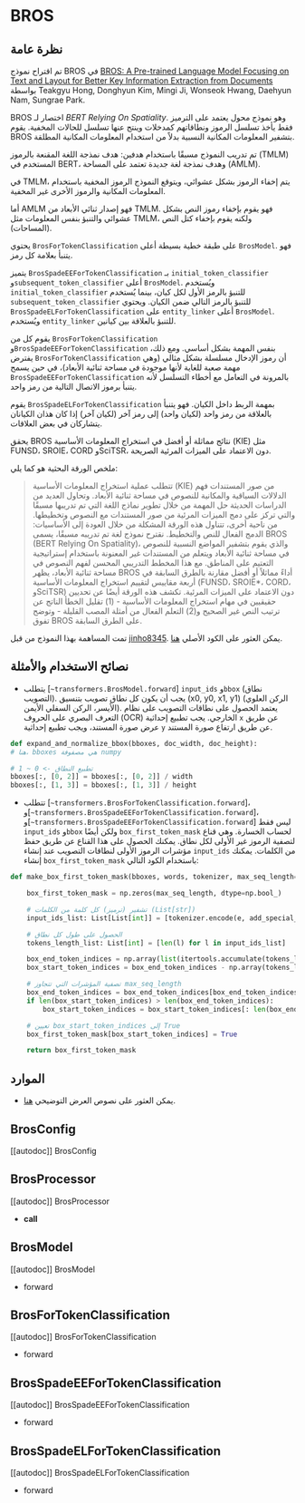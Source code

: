 # BROS

## نظرة عامة
تم اقتراح نموذج BROS في [BROS: A Pre-trained Language Model Focusing on Text and Layout for Better Key Information Extraction from Documents](https://arxiv.org/abs/2108.04539) بواسطة Teakgyu Hong, Donghyun Kim, Mingi Ji, Wonseok Hwang, Daehyun Nam, Sungrae Park.

BROS اختصار لـ *BERT Relying On Spatiality*. وهو نموذج محول يعتمد على الترميز فقط يأخذ تسلسل الرموز ونطاقاتهم كمدخلات وينتج عنها تسلسل للحالات المخفية. يقوم BROS بتشفير المعلومات المكانية النسبية بدلاً من استخدام المعلومات المكانية المطلقة.

تم تدريب النموذج مسبقًا باستخدام هدفين: هدف نمذجة اللغة المقنعة بالرموز (TMLM) المستخدم في BERT، وهدف نمذجة لغة جديدة تعتمد على المساحة (AMLM).

في TMLM، يتم إخفاء الرموز بشكل عشوائي، ويتوقع النموذج الرموز المخفية باستخدام المعلومات المكانية والرموز الأخرى غير المخفية.

أما AMLM فهو إصدار ثنائي الأبعاد من TMLM. فهو يقوم بإخفاء رموز النص بشكل عشوائي والتنبؤ بنفس المعلومات مثل TMLM، ولكنه يقوم بإخفاء كتل النص (المساحات).

يحتوي `BrosForTokenClassification` على طبقة خطية بسيطة أعلى `BrosModel`. فهو يتنبأ بعلامة كل رمز.

يتميز `BrosSpadeEEForTokenClassification` بـ `initial_token_classifier` و`subsequent_token_classifier` أعلى `BrosModel`. ويُستخدم `initial_token_classifier` للتنبؤ بالرمز الأول لكل كيان، بينما يُستخدم `subsequent_token_classifier` للتنبؤ بالرمز التالي ضمن الكيان. ويحتوي `BrosSpadeELForTokenClassification` على `entity_linker` أعلى `BrosModel`. ويُستخدم `entity_linker` للتنبؤ بالعلاقة بين كيانين.

يقوم كل من `BrosForTokenClassification` و`BrosSpadeEEForTokenClassification` بنفس المهمة بشكل أساسي. ومع ذلك، يفترض `BrosForTokenClassification` أن رموز الإدخال مسلسلة بشكل مثالي (وهي مهمة صعبة للغاية لأنها موجودة في مساحة ثنائية الأبعاد)، في حين يسمح `BrosSpadeEEForTokenClassification` بالمرونة في التعامل مع أخطاء التسلسل لأنه يتنبأ برموز الاتصال التالية من رمز واحد.

يقوم `BrosSpadeELForTokenClassification` بمهمة الربط داخل الكيان. فهو يتنبأ بالعلاقة من رمز واحد (لكيان واحد) إلى رمز آخر (لكيان آخر) إذا كان هذان الكيانان يتشاركان في بعض العلاقات.

يحقق BROS نتائج مماثلة أو أفضل في استخراج المعلومات الأساسية (KIE) مثل FUNSD، SROIE، CORD وSciTSR، دون الاعتماد على الميزات المرئية الصريحة.

ملخص الورقة البحثية هو كما يلي:

> تتطلب عملية استخراج المعلومات الأساسية (KIE) من صور المستندات فهم الدلالات السياقية والمكانية للنصوص في مساحة ثنائية الأبعاد. وتحاول العديد من الدراسات الحديثة حل المهمة من خلال تطوير نماذج اللغة التي تم تدريبها مسبقًا والتي تركز على دمج الميزات المرئية من صور المستندات مع النصوص وتخطيطها. من ناحية أخرى، تتناول هذه الورقة المشكلة من خلال العودة إلى الأساسيات: الدمج الفعال للنص والتخطيط. نقترح نموذج لغة تم تدريبه مسبقًا، يسمى BROS (BERT Relying On Spatiality)، والذي يقوم بتشفير المواضع النسبية للنصوص في مساحة ثنائية الأبعاد ويتعلم من المستندات غير المعنونة باستخدام إستراتيجية التعتيم على المناطق. مع هذا المخطط التدريبي المحسن لفهم النصوص في مساحة ثنائية الأبعاد، يظهر BROS أداءً مماثلاً أو أفضل مقارنة بالطرق السابقة في أربعة مقاييس لتقييم استخراج المعلومات الأساسية (FUNSD، SROIE*، CORD، وSciTSR) دون الاعتماد على الميزات المرئية. تكشف هذه الورقة أيضًا عن تحديين حقيقيين في مهام استخراج المعلومات الأساسية - (1) تقليل الخطأ الناتج عن ترتيب النص غير الصحيح و(2) التعلم الفعال من أمثلة المصب القليلة - وتوضح تفوق BROS على الطرق السابقة.

تمت المساهمة بهذا النموذج من قبل [jinho8345](https://huggingface.co/jinho8345). يمكن العثور على الكود الأصلي [هنا](https://github.com/clovaai/bros).

## نصائح الاستخدام والأمثلة

- يتطلب [`~transformers.BrosModel.forward`] `input_ids` و`bbox` (نطاق التصويب). يجب أن يكون كل نطاق تصويب بتنسيق (x0, y0, x1, y1) (الركن العلوي الأيسر، الركن السفلي الأيمن). يعتمد الحصول على نطاقات التصويب على نظام التعرف البصري على الحروف (OCR) الخارجي. يجب تطبيع إحداثية `x` عن طريق عرض صورة المستند، ويجب تطبيع إحداثية `y` عن طريق ارتفاع صورة المستند.

```python
def expand_and_normalize_bbox(bboxes, doc_width, doc_height):
# هنا، bboxes هي مصفوفة numpy

# تطبيع النطاق -> 0 ~ 1
bboxes[:, [0, 2]] = bboxes[:, [0, 2]] / width
bboxes[:, [1, 3]] = bboxes[:, [1, 3]] / height
```

- تتطلب [`~transformers.BrosForTokenClassification.forward`]، و[`~transformers.BrosSpadeEEForTokenClassification.forward`]، و[`~transformers.BrosSpadeEEForTokenClassification.forward`] ليس فقط `input_ids` و`bbox` ولكن أيضًا `box_first_token_mask` لحساب الخسارة. وهي قناع لتصفية الرموز غير الأولى لكل نطاق. يمكنك الحصول على هذا القناع عن طريق حفظ مؤشرات الرموز الأولى لنطاقات التصويب عند إنشاء `input_ids` من الكلمات. يمكنك إنشاء `box_first_token_mask` باستخدام الكود التالي:

```python
def make_box_first_token_mask(bboxes, words, tokenizer, max_seq_length=512):

    box_first_token_mask = np.zeros(max_seq_length, dtype=np.bool_)

    # تشفير (ترميز) كل كلمة من الكلمات (List[str])
    input_ids_list: List[List[int]] = [tokenizer.encode(e, add_special_tokens=False) for e in words]

    # الحصول على طول كل نطاق
    tokens_length_list: List[int] = [len(l) for l in input_ids_list]

    box_end_token_indices = np.array(list(itertools.accumulate(tokens_length_list)))
    box_start_token_indices = box_end_token_indices - np.array(tokens_length_list)

    # تصفية المؤشرات التي تتجاوز max_seq_length
    box_end_token_indices = box_end_token_indices[box_end_token_indices < max_seq_length - 1]
    if len(box_start_token_indices) > len(box_end_token_indices):
        box_start_token_indices = box_start_token_indices[: len(box_end_token_indices)]

    # تعيين box_start_token_indices إلى True
    box_first_token_mask[box_start_token_indices] = True

    return box_first_token_mask

```

## الموارد

- يمكن العثور على نصوص العرض التوضيحي [هنا](https://github.com/clovaai/bros).

## BrosConfig

[[autodoc]] BrosConfig

## BrosProcessor

[[autodoc]] BrosProcessor

- __call__

## BrosModel

[[autodoc]] BrosModel

- forward

## BrosForTokenClassification

[[autodoc]] BrosForTokenClassification

- forward

## BrosSpadeEEForTokenClassification

[[autodoc]] BrosSpadeEEForTokenClassification

- forward

## BrosSpadeELForTokenClassification

[[autodoc]] BrosSpadeELForTokenClassification

- forward